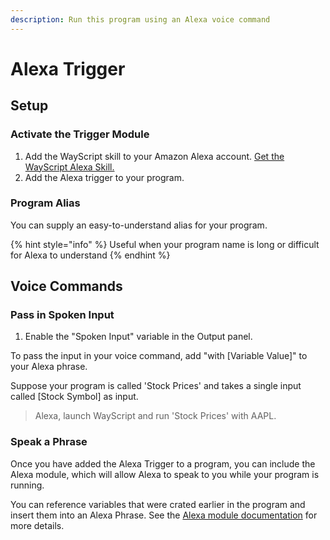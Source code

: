 ```yaml
---
description: Run this program using an Alexa voice command
---
```


# Alexa Trigger

## Setup

### Activate the Trigger Module

1. Add the WayScript skill to your Amazon Alexa account. [Get the WayScript Alexa Skill.](https://www.amazon.com/gp/product/B07QXXG32B)
2. Add the Alexa trigger to your program.

### Program Alias

You can supply an easy-to-understand alias for your program.

{% hint style="info" %}
Useful when your program name is long or difficult for Alexa to understand
{% endhint %}

## Voice Commands

### Pass in Spoken Input

1. Enable the "Spoken Input" variable in the Output panel.

To pass the input in your voice command, add "with \[Variable Value\]" to your Alexa phrase.

Suppose your program is called 'Stock Prices' and takes a single input called \[Stock Symbol\] as input.

> Alexa, launch WayScript and run 'Stock Prices' with AAPL.

### Speak a Phrase

Once you have added the Alexa Trigger to a program, you can include the Alexa module, which will allow Alexa to speak to you while your program is running.

You can reference variables that were crated earlier in the program and insert them into an Alexa Phrase. See the [Alexa module documentation](../modules/alexa.md) for more details.

